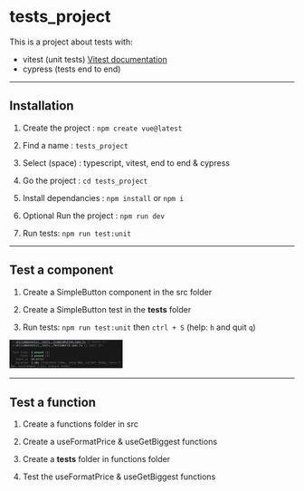 # tests_project

This is a project about tests with:

- vitest (unit tests) [Vitest documentation](https://vitest.dev/guide)
- cypress (tests end to end) 

---


## Installation

1. Create the project : `npm create vue@latest`

2. Find a name : `tests_project`

3. Select (space) : typescript, vitest, end to end & cypress 

4. Go the project : `cd tests_project`

5. Install dependancies : `npm install` or `npm i`

6. Optional Run the project : `npm run dev`

7. Run tests: `npm run test:unit`

---


## Test a component 

1. Create a SimpleButton component in the src folder

2. Create a SimpleButton test in the __tests__ folder

3. Run tests: `npm run test:unit` then `ctrl + S` (help: `h` and quit `q`)

<img src="./src/assets/unit_tests_ok.png" style="width: 200px;" />

---


## Test a function 

1. Create a functions folder in src 

2. Create a useFormatPrice & useGetBiggest functions

3. Create a __tests__ folder in functions folder 

4. Test the useFormatPrice & useGetBiggest functions